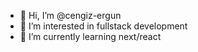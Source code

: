 - 👋 Hi, I’m @cengiz-ergun
- 👀 I’m interested in fullstack development
- 🌱 I’m currently learning next/react


<!---
cengiz-ergun/cengiz-ergun is a ✨ special ✨ repository because its `README.md` (this file) appears on your GitHub profile.
You can click the Preview link to take a look at your changes.
- 💞️ I’m looking to collaborate on ...
- 📫 How to reach me ...
--->
